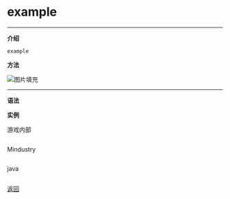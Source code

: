 # example

---

**介绍**

    example
        
**方法**

![图片填充]()

---

**语法**

**实例**

游戏内部
```

```
Mindustry
```

```
java
```java

```

[返回](https://lanluz.github.io/)